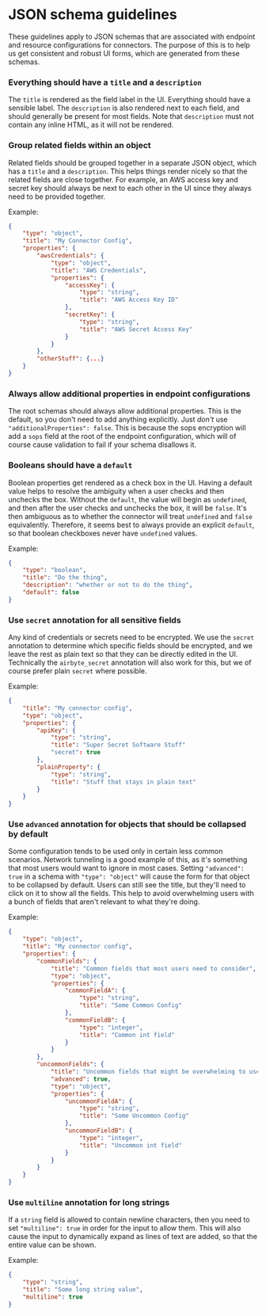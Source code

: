 # JSON schema guidelines

These guidelines apply to JSON schemas that are associated with endpoint and resource configurations
for connectors. The purpose of this is to help us get consistent and robust UI forms, which are
generated from these schemas.

### Everything should have a `title` and a `description`

The `title` is rendered as the field label in the UI. Everything should have a sensible label.
The `description` is also rendered next to each field, and should generally be present for most
fields. Note that `description` must not contain any inline HTML, as it will not be rendered.

### Group related fields within an object

Related fields should be grouped together in a separate JSON object, which has a `title` and a
`description`. This helps things render nicely so that the related fields are close together. For
example, an AWS access key and secret key should always be next to each other in the UI since they
always need to be provided together.

Example:

```json
{
    "type": "object",
    "title": "My Connector Config",
    "properties": {
        "awsCredentials": {
            "type": "object",
            "title": "AWS Credentials",
            "properties": {
                "accessKey": {
                    "type": "string",
                    "title": "AWS Access Key ID"
                },
                "secretKey": {
                    "type": "string",
                    "title": "AWS Secret Access Key"
                }
            }
        },
        "otherStuff": {...}
    }
}
```

### Always allow additional properties in endpoint configurations

The root schemas should always allow additional properties. This is the default, so you don't need
to add anything explicitly. Just _don't_ use `"additionalProperties": false`. This is because the
sops encryption will add a `sops` field at the root of the endpoint configuration, which will of
course cause validation to fail if your schema disallows it.

### Booleans should have a `default`

Boolean properties get rendered as a check box in the UI. Having a default
value helps to resolve the ambiguity when a user checks and then unchecks the box. Without the
`default`, the value will begin as `undefined`, and then after the user checks and unchecks the box,
it will be `false`. It's then ambiguous as to whether the connector will treat `undefined` and
`false` equivalently. Therefore, it seems best to always provide an explicit `default`, so that
boolean checkboxes never have `undefined` values.

Example:

```json
{
    "type": "boolean",
    "title": "Do the thing",
    "description": "whether or not to do the thing",
    "default": false
}
```

### Use `secret` annotation for all sensitive fields

Any kind of credentials or secrets need to be encrypted. We use the `secret` annotation to determine
which specific fields should be encrypted, and we leave the rest as plain text so that they can be
directly edited in the UI. Technically the `airbyte_secret` annotation will also work for this, but
we of course prefer plain `secret` where possible.

Example:

```json
{
    "title": "My connector config",
    "type": "object",
    "properties": {
        "apiKey": {
            "type": "string",
            "title": "Super Secret Software Stuff"
            "secret": true
        },
        "plainProperty": {
            "type": "string",
            "title": "Stuff that stays in plain text"
        }
    }
}
```

### Use `advanced` annotation for objects that should be collapsed by default

Some configuration tends to be used only in certain less common scenarios. Network tunneling is a
good example of this, as it's something that most users would want to ignore in most cases. Setting
`"advanced": true` in a schema with `"type": "object"` will cause the form for that object to be
collapsed by default. Users can still see the title, but they'll need to click on it to show all the
fields. This help to avoid overwhelming users with a bunch of fields that aren't relevant to what
they're doing.

Example:

```json
{
    "type": "object",
    "title": "My connector config",
    "properties": {
        "commonFields": {
            "title": "Common fields that most users need to consider",
            "type": "object",
            "properties": {
                "commonFieldA": {
                    "type": "string",
                    "title": "Some Common Config"
                },
                "commonFieldB": {
                    "type": "integer",
                    "title": "Common int field"
                }
            }
        },
        "uncommonFields": {
            "title": "Uncommon fields that might be overwhelming to users",
            "advanced": true,
            "type": "object",
            "properties": {
                "uncommonFieldA": {
                    "type": "string",
                    "title": "Some Uncommon Config"
                },
                "uncommonFieldB": {
                    "type": "integer",
                    "title": "Uncommon int field"
                }
            }
        }
    }
}
```

### Use `multiline` annotation for long strings

If a `string` field is allowed to contain newline characters, then you need to set 
`"multiline": true` in order for the input to allow them. This will also cause the input to
dynamically expand as lines of text are added, so that the entire value can be shown.

Example:

```json
{
    "type": "string",
    "title": "Some long string value",
    "multiline": true
}
```

